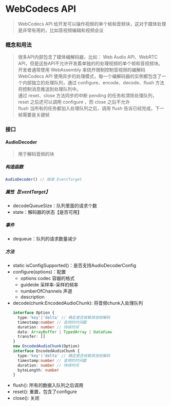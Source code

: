 # WebCodecs API

> WebCodecs API 给开发可以操作视频的单个帧和音频块，这对于媒体处理是非常有用的，比如音视频编辑和视频会议

### 概念和用法
> 很多API内部包含了媒体编解码器，比如： Web Audio API、WebRTC API，但是这些API不允许开发着单独的的处理视频的单个帧和音视频块。  
> 开发者通常使用 WebAssembly 来绕开限制控制音视频的编解码  
> WebCodecs API 使用异步的处理模式，每一个编解码器的实例都包含了一个内部独立的处理队列，通过 configure、encode、decode、flush 方法将控制消息推送到处理队列中。  
> 通过 reset、close 方法同步的中断 pending 的任务和清除处理队列，reset 之后还可以调用 configure ，而 close 之后不允许  
> flush 当所有的任务都加入处理队列之后，调用 flush 告诉已经完成，下一帧需要是关键帧  

### 接口

#### AudioDecoder

> 用于解码音频的块  

##### 构造函数
```typescript
AudioDecoder() // 继承 EventTarget
```

##### 属性【EventTarget】
- decodeQueueSize：队列里面的请求个数
- state：解码器的状态【是否可用】

##### 事件
- dequeue：队列的请求数量减少

##### 方法
- static isConfigSupported()：是否支持AudioDecoderConfig
- configure(options)：配置
  - options codec 容器的格式
  - guideide 采样率-采样的频率
  - numberOfChannels 声道
  - description
- decode(chunk:EncodedAudioChunk): 将音频chunk入处理队列
  ```typescript
  interface Option {
    type:'key'|'delta' // 确定是否依赖其他帧解码
    timestamp:number // 音频的时间戳
    duration: number // 持续时间
    data: ArrayBuffer | TypedArray | DataView
    transfer: []
  }
  new EncodedAudioChunk(Option)
  interface EncodedAudioChunk {
    type:'key'|'delta' // 确定是否依赖其他帧解码
    timestamp:number // 音频的时间戳
    duration: number // 持续时间
    byteLength: number
  }
  ```
- flush(): 所有的数据入队列之后调用
- reset(): 重置，包含了configure
- close(): 关闭


